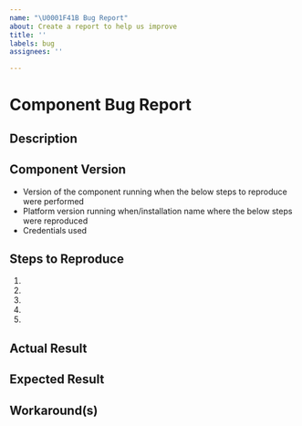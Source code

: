 ```yaml
---
name: "\U0001F41B Bug Report"
about: Create a report to help us improve
title: ''
labels: bug
assignees: ''

---
```


<!---
How to Report Bugs and Suggest Product & Ecosystem Improvements:
https://www.notion.so/elasticio/How-to-Report-Bugs-and-Suggest-Product-Ecosystem-Improvements-444733fa8bc840e6af0bd67688776576
-->

# Component Bug Report

## Description

<!-- Description of the bug -->

## Component Version
* Version of the component running when the below steps to reproduce were performed 
* Platform version running when/installation name where the below steps were reproduced 
* Credentials used

## Steps to Reproduce

1.
2.
3.
4.
5.

## Actual Result

<!-- What actually happened -->

## Expected Result

<!-- What you expected to happen -->

## Workaround(s)

<!-- Any known workaround(s) to circumvent the above issue -->
